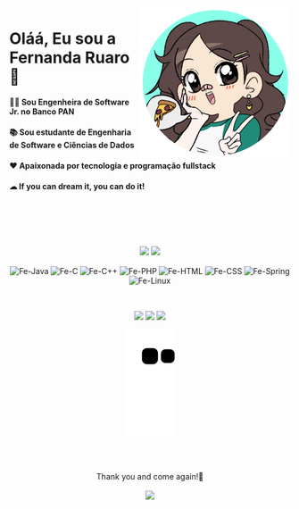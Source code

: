 <img align="right" height="270em" src="https://github.com/Feruaro/Feruaro/blob/main/1.png"/>

<H1> Oláá, Eu sou a Fernanda Ruaro 🤝</H1> 
<H4> 👩‍💻 Sou Engenheira de Software Jr. no Banco PAN </H4>
<H4> 📚 Sou estudante de Engenharia de Software e Ciências de Dados</H4>
<H4> ❤ Apaixonada por tecnologia e programação fullstack </H4>
<H4> ☁ If you can dream it, you can do it! </H4>  
<br><br>

  ##

<div align="center"><br>
    <img height="150em" src="https://github-readme-stats.vercel.app/api?username=Feruaro&show_icons=true&theme=dracula&include_all_commits=true&count_private=true"/>
    <img height="150em" src="https://github-readme-stats.vercel.app/api/top-langs/?username=Feruaro&layout=compact&langs_count=7&theme=dracula"/>
</div>

<div align="center" style="display: inline_block"><br>
    <img alt="Fe-Java" height="30" width="40" src="https://cdn.jsdelivr.net/gh/devicons/devicon/icons/java/java-original.svg" />
    <img alt="Fe-C" height="30" width="40" src="https://cdn.jsdelivr.net/gh/devicons/devicon/icons/c/c-original.svg" />
    <img alt="Fe-C++" height="30" width="40" src="https://cdn.jsdelivr.net/gh/devicons/devicon/icons/cplusplus/cplusplus-original.svg" />
    <img alt="Fe-PHP" height="30" width="40" src="https://cdn.jsdelivr.net/gh/devicons/devicon/icons/php/php-original.svg" />
    <img alt="Fe-HTML" height="30" width="40" src="https://cdn.jsdelivr.net/gh/devicons/devicon/icons/html5/html5-original.svg" />
    <img alt="Fe-CSS" height="30" width="40" src="https://cdn.jsdelivr.net/gh/devicons/devicon/icons/css3/css3-original.svg" />
    <img alt="Fe-Spring" height="30" width="40" src="https://cdn.jsdelivr.net/gh/devicons/devicon/icons/spring/spring-original-wordmark.svg" />
    <img alt="Fe-Linux" height="30" width="40" src="https://cdn.jsdelivr.net/gh/devicons/devicon/icons/linux/linux-original.svg" />  
</div>

  ##


<div align="center"><br> 
    <a href="https://www.linkedin.com/in/fernanda-ruaro/" target="_blank"><img src="https://img.shields.io/badge/-LinkedIn-%230077B5?style=for-the-badge&logo=linkedin&logoColor=white" target="_blank"></a> 
    <a href="https://www.instagram.com/ruarofe/" target="_blank"><img src="https://img.shields.io/badge/-Instagram-%23E4405F?style=for-the-badge&logo=instagram&logoColor=white" target="_blank"></a>
    <a href = "mailto:feayres26@gmail.com"><img src="https://img.shields.io/badge/-Gmail-%23333?style=for-the-badge&logo=gmail&logoColor=white" target="_blank"></a> 
 
 ![Snake animation](https://github.com/Feruaro/Feruaro/blob/output/github-contribution-grid-snake.svg)
 
</div>

  ##
  
<div align="center"><br>
  <p align="center"> Thank you and come again!👋 </p>  
  <p> <img align="center" src="https://profile-counter.glitch.me/Feruaro/count.svg" /></p>
</div>
